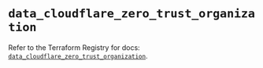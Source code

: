 # `data_cloudflare_zero_trust_organization`

Refer to the Terraform Registry for docs: [`data_cloudflare_zero_trust_organization`](https://registry.terraform.io/providers/cloudflare/cloudflare/5.10.1/docs/data-sources/zero_trust_organization).
